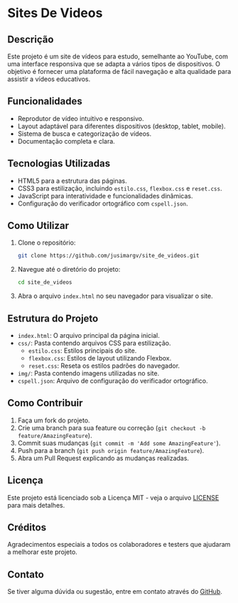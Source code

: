 # Sites De Videos 

## Descrição
Este projeto é um site de vídeos para estudo, semelhante ao YouTube, com uma interface responsiva que se adapta a vários tipos de dispositivos. O objetivo é fornecer uma plataforma de fácil navegação e alta qualidade para assistir a vídeos educativos.

## Funcionalidades
- Reprodutor de vídeo intuitivo e responsivo.
- Layout adaptável para diferentes dispositivos (desktop, tablet, mobile).
- Sistema de busca e categorização de vídeos.
- Documentação completa e clara.

## Tecnologias Utilizadas
- HTML5 para a estrutura das páginas.
- CSS3 para estilização, incluindo `estilo.css`, `flexbox.css` e `reset.css`.
- JavaScript para interatividade e funcionalidades dinâmicas.
- Configuração do verificador ortográfico com `cspell.json`.

## Como Utilizar
1. Clone o repositório:
    ```bash
    git clone https://github.com/jusimargv/site_de_videos.git
    ```
2. Navegue até o diretório do projeto:
    ```bash
    cd site_de_videos
    ```
3. Abra o arquivo `index.html` no seu navegador para visualizar o site.

## Estrutura do Projeto
- `index.html`: O arquivo principal da página inicial.
- `css/`: Pasta contendo arquivos CSS para estilização.
    - `estilo.css`: Estilos principais do site.
    - `flexbox.css`: Estilos de layout utilizando Flexbox.
    - `reset.css`: Reseta os estilos padrões do navegador.
- `img/`: Pasta contendo imagens utilizadas no site.
- `cspell.json`: Arquivo de configuração do verificador ortográfico.

## Como Contribuir
1. Faça um fork do projeto.
2. Crie uma branch para sua feature ou correção (`git checkout -b feature/AmazingFeature`).
3. Commit suas mudanças (`git commit -m 'Add some AmazingFeature'`).
4. Push para a branch (`git push origin feature/AmazingFeature`).
5. Abra um Pull Request explicando as mudanças realizadas.

## Licença
Este projeto está licenciado sob a Licença MIT - veja o arquivo [LICENSE](LICENSE) para mais detalhes.

## Créditos
Agradecimentos especiais a todos os colaboradores e testers que ajudaram a melhorar este projeto.

## Contato
Se tiver alguma dúvida ou sugestão, entre em contato através do [GitHub](https://github.com/jusimargv).

